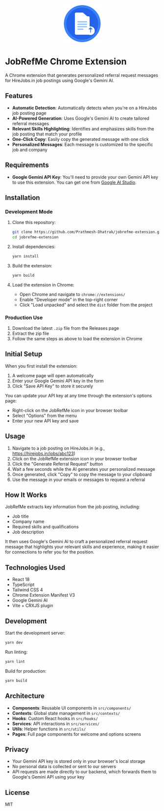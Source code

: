 <p align="center">
  <img src="public/icon.png" alt="JobRefMe Logo" width="128" height="128">
</p>

# JobRefMe Chrome Extension

A Chrome extension that generates personalized referral request messages for HireJobs.in job postings using Google's Gemini AI.

## Features

- **Automatic Detection**: Automatically detects when you're on a HireJobs job posting page
- **AI-Powered Generation**: Uses Google's Gemini AI to create tailored referral messages
- **Relevant Skills Highlighting**: Identifies and emphasizes skills from the job posting that match your profile
- **One-Click Copy**: Easily copy the generated message with one click
- **Personalized Messages**: Each message is customized to the specific job and company

## Requirements

- **Google Gemini API Key**: You'll need to provide your own Gemini API key to use this extension. You can get one from [Google AI Studio](https://ai.google.dev/).

## Installation

### Development Mode

1. Clone this repository:
   ```bash
   git clone https://github.com/Prathmesh-Dhatrak/jobrefme-extension.git
   cd jobrefme-extension
   ```

2. Install dependencies:
   ```bash
   yarn install
   ```

3. Build the extension:
   ```bash
   yarn build
   ```

4. Load the extension in Chrome:
   - Open Chrome and navigate to `chrome://extensions/`
   - Enable "Developer mode" in the top-right corner
   - Click "Load unpacked" and select the `dist` folder from the project

### Production Use

1. Download the latest `.zip` file from the Releases page
2. Extract the zip file
3. Follow the same steps as above to load the extension in Chrome

## Initial Setup

When you first install the extension:

1. A welcome page will open automatically
2. Enter your Google Gemini API key in the form
3. Click "Save API Key" to store it securely

You can update your API key at any time through the extension's options page:
- Right-click on the JobRefMe icon in your browser toolbar
- Select "Options" from the menu
- Enter your new API key and save

## Usage

1. Navigate to a job posting on HireJobs.in (e.g., https://hirejobs.in/jobs/abc123)
2. Click on the JobRefMe extension icon in your browser toolbar
3. Click the "Generate Referral Request" button
4. Wait a few seconds while the AI generates your personalized message
5. Once generated, click "Copy" to copy the message to your clipboard
6. Use the message in your emails or messages to request a referral

## How It Works

JobRefMe extracts key information from the job posting, including:
- Job title
- Company name
- Required skills and qualifications
- Job description

It then uses Google's Gemini AI to craft a personalized referral request message that highlights your relevant skills and experience, making it easier for connections to refer you for the position.

## Technologies Used

- React 18
- TypeScript
- Tailwind CSS 4
- Chrome Extension Manifest V3
- Google Gemini AI
- Vite + CRXJS plugin

## Development

Start the development server:

```bash
yarn dev
```

Run linting:

```bash
yarn lint
```

Build for production:

```bash
yarn build
```

## Architecture

- **Components**: Reusable UI components in `src/components/`
- **Contexts**: Global state management in `src/contexts/`
- **Hooks**: Custom React hooks in `src/hooks/`
- **Services**: API interactions in `src/services/`
- **Utils**: Helper functions in `src/utils/`
- **Pages**: Full page components for welcome and options screens

## Privacy

- Your Gemini API key is stored only in your browser's local storage
- No personal data is collected or sent to our servers
- API requests are made directly to our backend, which forwards them to Google's Gemini API using your key

## License

MIT